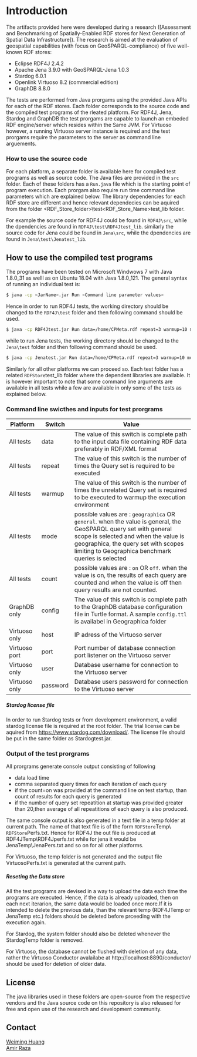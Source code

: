 # Introduction

The artifacts provided here were developed during a research ([Assessment and Benchmarking of Spatially-Enabled RDF stores for Next Generation of Spatial Data Infrastructure]). The research is aimed at the evaluation of geospatial capabilities (with focus on GeoSPARQL-compliance) of five well-known RDF stores: 

 - Eclipse RDF4J 2.4.2
 - Apache Jena 3.9.0 with GeoSPARQL-Jena 1.0.3
 - Stardog 6.0.1
 - Openlink Virtuoso 8.2 (commercial edition)
 - GraphDB 8.8.0
   
The tests are performed from Java prorgams using the provided Java APIs for each of the RDF stores. Each folder corresponds to the source code and the compiled test programs of the rleated platform. For RDF4J, Jena, Stardog and GraphDB the test prorgams are capable to launch an embeded RDF engine/server  which resides within  the Same JVM. For Virtuoso however, a running Virtuoso server instance is required and the test prorgams require the parameters to the server as command line arguements. 

### How to use the source code

For each platform, a separate folder is available here for compiled test programs as well as source code. The Java files are provided in the `src` folder. Each of these folders has a `Run.java` file which is the starting point of program execution. Each prorgam also require run time command line parameters which are explained below. The library dependencies for each RDF store are different and hence relevant dependecies can be aquired from the folder  <RDF_Store_folder>\test\<RDF_Store_Name>test_lib folder. 

For example the source code for RDF4J could be found in `RDF4J\src`, while the dpendencies are found in `RDF4J\test\RDF4Jtest_lib`. similarly the source code for Jena could be found in `Jena\src`, while the dpendencies are found in `Jena\test\Jenatest_lib`.

## How to use the compiled test programs

The programs have been tested on Microsoft Windwows 7 with Java 1.8.0_31 as welll as on Ubuntu 18.04 with Java 1.8.0_121. The general syntax of running an individual test is:

```sh
$ java -cp <JarName>.jar Run <Command line parameter values>
```
Hence in order to run RDF4J tests, the working directory should be changed to the `RDF4J\test` folder and then following command should be used.

```sh
$ java -cp RDF4Jtest.jar Run data=/home/CPMeta.rdf repeat=3 warmup=10 mode=general count=off
```
while to run Jena tests, the working directory should be changed to the `Jena\test` folder and then following command should be used.

```sh
$ java -cp Jenatest.jar Run data=/home/CPMeta.rdf repeat=3 warmup=10 mode=general count=off
```

Similarly for all other platforms we can proceed so. Each test folder has a related `RDFStore`test_lib folder where the dependent libraries are available. It is however important to note that some command line arguments are available in all tests while a few are available in only some of the tests as explained below.

### Command line swicthes and inputs for test prorgrams

Platform | Switch | Value |
| ------ | ------ | ------ |
|All tests| data  | The value of this switch is complete path to the input data file containing RDF data preferably in RDF/XML format |
|All tests| repeat | The value of this switch is the number of times the Query set is required to be executed |
|All tests| warmup | The value of this switch is the number of times the unrelated Query set is required to be executed to warmup the execution environment |
|All tests| mode | possible values are : `geographica` OR `general`. when the value is general, the GeoSPARQL query set with general scope is selected and when the value is geographica, the query set with scopes limiting to Geographica benchmark queries is selected|
|All tests| count | possible values are : `on` OR `off`. when the value is on, the results of each query are counted and when the value is off then query results are not counted. |
|GraphDB only| config | The value of this switch is complete path to the GraphDB database configuration file in Turtle format. A sample `config.ttl` is availabel in Geographica folder |
|Virtuoso only| host | IP adress of the Virtuoso server |
|Virtuoso port| port | Port number of database connection  port listener on the Virtuoso server |
|Virtuoso only| user | Database username for connection to the Virtuoso server |
|Virtuoso only| password | Database users password for connection to the Virtuoso server |

##### Stardog license file

In order to run Stardog tests or from development environment, a valid stardog license file is required at the root folder. The trial license can be aquired from https://www.stardog.com/download/. The license file should be put in the same folder as Stardogtest.jar.

### Output of the test prorgrams

All prorgrams generate console output consisting of following
- data load time
- comma separated query times for each iteration of each query
- if the count=on was provided at the command line on test startup, than count of results for each query is generated
- if the number of query set repeatition at startup was provided greater than 20,then average of all repeatitions of each query is also produced.

The same console output is also generated in a text file in a temp folder at current path. The name of that text file is of the form `RDFStore`Temp\ `RDFStore`Perfs.txt. Hence for RDF4J the out file is produced at RDF4JTemp\RDF4Jperfs.txt while for jena it would be JenaTemp\JenaPers.txt and so on for all other platforms.

For Virtuoso, the temp folder is not generated and the output file VirtuosoPerfs.txt is generated at the current path.

##### Reseting the Data store
All the test programs are devised in a way to upload the data each time the programs are executed. Hence, if the data is already uploaded, then on each next iterarion, the same data would be loaded once more.If it is intended to delete the previous data, than the relevant temp (RDF4JTemp or JenaTemp etc.) folders should be deleted before prceeding with the execution again.

For Stardog, the system folder should also be deleted whenever the StardogTemp folder is removed.

For Virtuoso, the database cannot be flushed with deletion of any data, rather the Virtuoso Conductor avalailabe at http://localhost:8890/conductor/ should be used for deletion of older data.
## License
The java libraries used in these folders are open-source from the respective vendors and the Java source code on this repository is also released for free and open use of the research and development community.
## Contact
[Weiming Huang](mailto:weiming.huang@nateko.lu.se)<br/>
[Amir Raza](mailto:razaamirsyed@gmail.com)
